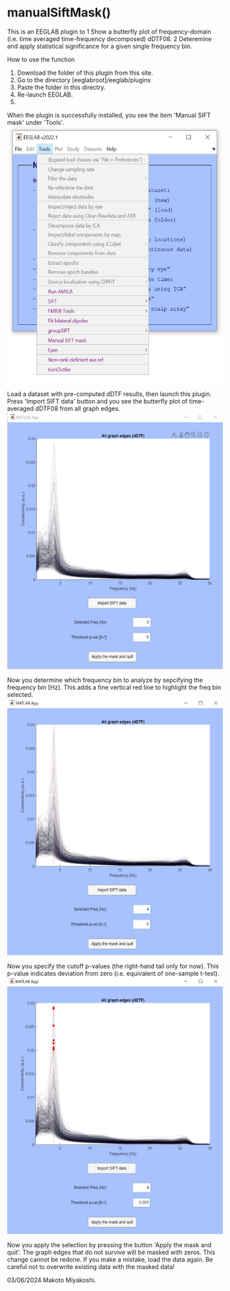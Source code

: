 # manualSiftMask()

This is an EEGLAB plugin to 
1 Show a butterfly plot of frequency-domain (i.e. time averaged time-frequency decomposed) dDTF08. 
2 Deteremine and apply statistical significance for a given single frequency bin.

How to use the function
1. Download the folder of this plugin from this site.
2. Go to the directory [eeglabroot]/eeglab/plugins
3. Paste the folder in this directry.
4. Re-launch EEGLAB.
5. 

When the plugin is successfully installed, you see the item 'Manual SIFT mask' under 'Tools'.
<img src="images/001.jpg" width="600" height="600">


Load a dataset with pre-computed dDTF results, then launch this plugin. Press 'Import SIFT data' button and you see the butterfly plot of time-averaged dDTF08 from all graph edges.
<img src="images/002.jpg" width="600" height="600">


Now you determine which frequency bin to analyze by sepcifying the frequency bin [Hz]. This adds a fine vertical red line to highlight the freq bin selected.
<img src="images/003.jpg" width="600" height="600">


Now you specify the cutoff p-values (the right-hand tail only for now). This p-value indicates deviation from zero (i.e. equivalent of one-sample t-test).
<img src="images/004.jpg" width="600" height="600">


Now you apply the selection by pressing the button 'Apply the mask and quit'. The graph edges that do not survive will be masked with zeros. This change cannot be redone. If you make a mistake, load the data again. Be careful not to overwrite existing data with the masked data!



03/06/2024 Makoto Miyakoshi.
